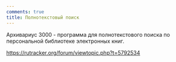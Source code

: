 ```yaml
---
comments: true
title: Полнотекстовый поиск
---
```


Архивариус 3000 - программа для полнотекстового поиска по персональной библиотеке электронных книг.

<https://rutracker.org/forum/viewtopic.php?t=5792534>